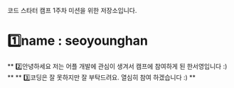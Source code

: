 코드 스타터 캠프 1주차 미션을 위한 저장소입니다.

# 1️⃣name : seoyounghan
** 2️⃣안녕하세요 저는 어플 개발에 관심이 생겨서 캠프에 참여하게 된 한서영입니다 :) **
** 3️⃣코딩은 잘 못하지만 잘 부탁드려요. 열심히 참여 하겠습니다 :) **
